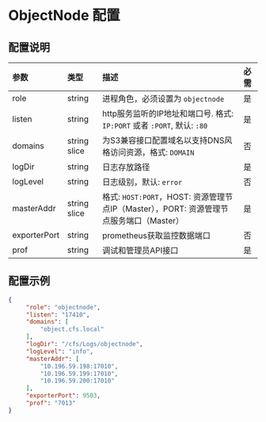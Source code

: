 # ObjectNode 配置
## 配置说明

| 参数           | 类型           | 描述                                                              | 必需  |
|:--------------|:--------------|:-----------------------------------------------------------------|:-------|
| role         | string       | 进程角色，必须设置为 `objectnode`                                         | 是   |
| listen       | string       | http服务监听的IP地址和端口号. 格式: `IP:PORT` 或者 `:PORT`, 默认: `:80`          | 是   |
| domains      | string slice | 为S3兼容接口配置域名以支持DNS风格访问资源，格式: `DOMAIN`                            | 否   |
| logDir       | string       | 日志存放路径                                                          | 是   |
| logLevel     | string       | 日志级别，默认: `error`                                                | 否   |
| masterAddr   | string slice | 格式: `HOST:PORT`，HOST: 资源管理节点IP（Master），PORT: 资源管理节点服务端口（Master） | 是   |
| exporterPort | string       | prometheus获取监控数据端口                                              | 否   |
| prof         | string       | 调试和管理员API接口                                                     | 是   |

## 配置示例

``` json
{
     "role": "objectnode",
     "listen": "17410",
     "domains": [
         "object.cfs.local"
     ],
     "logDir": "/cfs/Logs/objectnode",
     "logLevel": "info",
     "masterAddr": [
         "10.196.59.198:17010",
         "10.196.59.199:17010",
         "10.196.59.200:17010"
     ],
     "exporterPort": 9503,
     "prof": "7013"
}
```